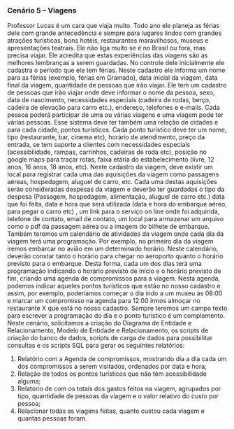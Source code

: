 ### Cenário 5 – Viagens

Professor Lucas é um cara que viaja muito. Todo ano ele planeja as férias dele com grande antecedência e sempre para lugares lindos com grandes atrações turísticas, bons hotéis, restaurantes maravilhosos, museus e apresentações teatrais. Ele não liga muito se é no Brasil ou fora, mas precisa viajar. Ele acredita que estas experiências das viagens são as melhores lembranças a serem guardadas. No controle dele inicialmente ele cadastra o período que ele tem férias. Neste cadastro ele informa um nome para as férias (exemplo, férias em Gramado), data inicial da viagem, data final da viagem, quantidade de pessoas que irão viajar. Ele tem um cadastro de pessoas que irão viajar onde deve informar o nome da pessoa, sexo, data de nascimento, necessidades especiais (cadeira de rodas, berço, cadeira de elevação para carro etc.), endereço, telefones e e-mails. Cada pessoa poderá participar de uma ou várias viagens e uma viagem pode ter várias pessoas. Esse sistema deve ter também uma relação de cidades e para cada cidade, pontos turísticos. Cada ponto turístico deve ter um nome, tipo (restaurante, bar, cinema etc), horário de atendimento, preço da entrada, se tem suporte a clientes com necessidades especiais (acessibilidade, rampas, carrinhos, cadeiras de roda etc), posição no google maps para traçar rotas, faixa etária do estabelecimento (livre, 12 anos, 16 anos, 18 anos, etc). Neste cadastro da viagem, deve existir um local para registrar cada uma das aquisições da viagem como passagens aéreas, hospedagem, aluguel de carro, etc. Cada uma destas aquisições serão consideradas despesas da viagem e deverão ter guardadas o tipo da despesa (Passagem, hospedagem, alimentação, aluguel de carro etc.) data que foi feita, data e hora que será utilizada (data e hora do embarque aéreo, para pegar o carro etc) , um link para o serviço on line onde foi adquirida, telefone de contato, email de contato, um local para armazenar um arquivo como o pdf da passagem aérea ou a imagem do bilhete de embarque. Também teremos um calendário de atividades da viagem onde cada dia da viagem terá uma programação. Por exemplo, no primeiro dia da viagem iremos embarcar no avião em um determinado horário. Neste calendário, deverão constar tanto o horário para chegar no aeroporto quanto o horário previsto para o embarque. Desta forma, cada um dos dias terá uma programação indicando o horário previsto de início e o horário previsto de fim, criando uma agenda de compromissos para a viagem. Nesta agenda, podemos indicar aqueles pontos turísticos que estão no nosso cadastro e assim, por exemplo, poderíamos começar o dia indo a um museu às 08:00 e marcar um compromisso na agenda para 12:00 irmos almoçar no restaurante X que está no nosso cadastro. Sempre teremos um campo texto para escrever a programação do dia e o ponto turístico é um complemento.
Neste cenário, solicitamos a criação do Diagrama de Entidade e Relacionamento, Modelo de Entidade e Relacionamento, os scripts de criação do banco de dados, scripts de carga de dados para possibilitar consultas e os scripts SQL para gerar os seguintes relatórios:

1. Relatório com a Agenda de compromissos, mostrando dia a dia cada um dos compromissos a serem visitados, ordenados por data e hora;
2. Relação de todos os pontos turísticos que não têm acessibilidade alguma;
3. Relatório de com os totais dos gastos feitos na viagem, agrupados por tipo, quantidade
de pessoas da viagem e o valor relativo do custo por pessoa;
4. Relacionar todas as viagens feitas, quanto custou cada viagem e quantas pessoas foram.